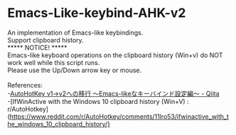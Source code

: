 # Emacs-Like-keybind-AHK-v2
An implementation of Emacs-like keybindings.<br>
Support clipboard history.<br>
***** NOTICE! *****<br>
Emacs-like keyboard operations on the clipboard history (Win+v) do NOT work well while this script runs.<br>
Please use the Up/Down arrow key or mouse.<br>
<br>
References:<br>
-[AutoHotKey v1->v2への移行 ～Emacs-likeなキーバインド設定編～ - Qiita](https://qiita.com/asublue/items/0e3fad2667545793466d)<br>
-[IfWinActive with the Windows 10 clipboard history (Win+V) : r/AutoHotkey](https://www.reddit.com/r/AutoHotkey/comments/11lro53/ifwinactive_with_the_windows_10_clipboard_history/}<br>
